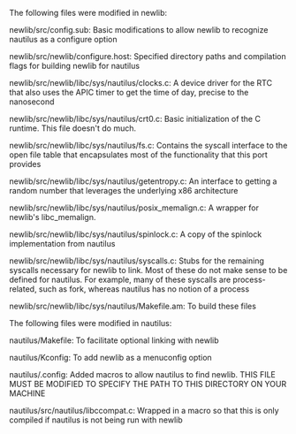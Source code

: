 The following files were modified in newlib:

newlib/src/config.sub: Basic modifications to allow newlib to recognize nautilus as a configure option

newlib/src/newlib/configure.host: Specified directory paths and compilation flags for building newlib for nautilus

newlib/src/newlib/libc/sys/nautilus/clocks.c: A device driver for the RTC that also uses the APIC timer to get the time of day, precise to the nanosecond

newlib/src/newlib/libc/sys/nautilus/crt0.c: Basic initialization of the C runtime. This file doesn't do much.

newlib/src/newlib/libc/sys/nautilus/fs.c: Contains the syscall interface to the open file table that encapsulates most of the functionality that this port provides

newlib/src/newlib/libc/sys/nautilus/getentropy.c: An interface to getting a random number that leverages the underlying x86 architecture

newlib/src/newlib/libc/sys/nautilus/posix_memalign.c: A wrapper for newlib's libc_memalign. 

newlib/src/newlib/libc/sys/nautilus/spinlock.c: A copy of the spinlock implementation from nautilus

newlib/src/newlib/libc/sys/nautilus/syscalls.c: Stubs for the remaining syscalls necessary for newlib to link. Most of these do not make sense to be defined for nautilus. For example, many of these syscalls are process-related, such as fork, whereas nautilus has no notion of a process

newlib/src/newlib/libc/sys/nautilus/Makefile.am: To build these files

The following files were modified in nautilus:

nautilus/Makefile: To facilitate optional linking with newlib

nautilus/Kconfig: To add newlib as a menuconfig option

nautilus/.config: Added macros to allow nautilus to find newlib. THIS FILE MUST BE MODIFIED TO SPECIFY THE PATH TO THIS DIRECTORY ON YOUR MACHINE

nautilus/src/nautilus/libccompat.c: Wrapped in a macro so that this is only compiled if nautilus is not being run with newlib
